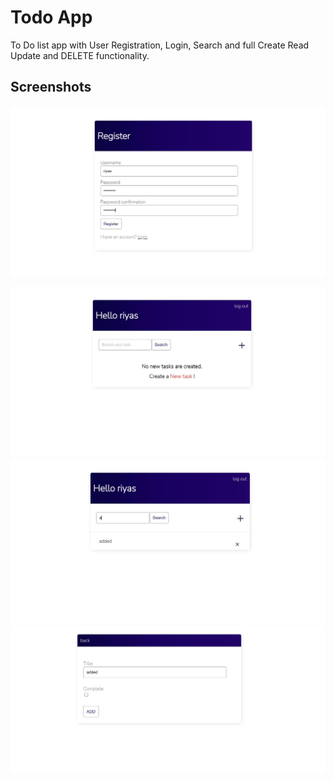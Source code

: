 # Todo App

To Do list app with User Registration, Login, Search and full Create Read Update and DELETE functionality.
## Screenshots

![App Screenshot](https://github.com/nismalrfd/todo_list_with_userauthentication/blob/main/Screenshorts/todo%201.JPG?raw=true)

![App Screenshot](https://github.com/nismalrfd/todo_list_with_userauthentication/blob/main/Screenshorts/2.JPG)
![App Screenshot](https://github.com/nismalrfd/todo_list_with_userauthentication/blob/main/Screenshorts/3.JPG)
![App Screenshot](https://github.com/nismalrfd/todo_list_with_userauthentication/blob/main/Screenshorts/4.JPG)